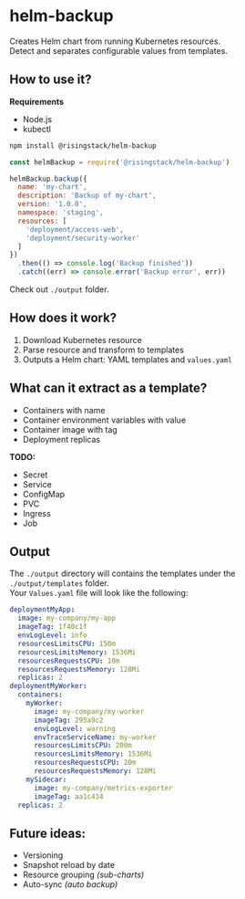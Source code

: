 # helm-backup

Creates Helm chart from running Kubernetes resources.  
Detect and separates configurable values from templates.

## How to use it?

**Requirements**

- Node.js
- kubectl

```sh
npm install @risingstack/helm-backup
```

```js
const helmBackup = require('@risingstack/helm-backup')

helmBackup.backup({
  name: 'my-chart',
  description: 'Backup of my-chart',
  version: '1.0.0',
  namespace: 'staging',
  resources: [
    'deployment/access-web',
    'deployment/security-worker'
  ]
})
  .then(() => console.log('Backup finished'))
  .catch((err) => console.error('Backup error', err))
```

Check out `./output` folder.

## How does it work?

1. Download Kubernetes resource
2. Parse resource and transform to templates
3. Outputs a Helm chart: YAML templates and `values.yaml`

## What can it extract as a template?

- Containers with name
- Container environment variables with value
- Container image with tag
- Deployment replicas

**TODO:**

 - Secret
 - Service
 - ConfigMap
 - PVC
 - Ingress
 - Job

## Output

The `./output` directory will contains the templates under the `./output/templates` folder.  
Your `Values.yaml` file will look like the following:

```yaml
deploymentMyApp:
  image: my-company/my-app
  imageTag: 1f40c1f
  envLogLevel: info
  resourcesLimitsCPU: 150m
  resourcesLimitsMemory: 1536Mi
  resourcesRequestsCPU: 10m
  resourcesRequestsMemory: 128Mi
  replicas: 2
deploymentMyWorker:
  containers:
    myWorker:
      image: my-company/my-worker
      imageTag: 295a9c2
      envLogLevel: warning
      envTraceServiceName: my-worker
      resourcesLimitsCPU: 200m
      resourcesLimitsMemory: 1536Mi
      resourcesRequestsCPU: 20m
      resourcesRequestsMemory: 128Mi
    mySidecar:
      image: my-company/metrics-exporter
      imageTag: aa1c434
  replicas: 2
```

## Future ideas:

- Versioning
- Snapshot reload by date
- Resource grouping *(sub-charts)*
- Auto-sync *(auto backup)*
